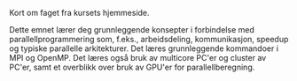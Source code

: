 Kort om faget fra kursets hjemmeside.

Dette emnet lærer deg grunnleggende konsepter i forbindelse med
parallellprogrammering som, f.eks., arbeidsdeling, kommunikasjon, speedup og
typiske parallelle arkitekturer. Det læres grunnleggende kommandoer i MPI og
OpenMP. Det læres også bruk av multicore PC'er og cluster av PC'er, samt et
overblikk over bruk av GPU'er for parallellberegning.

